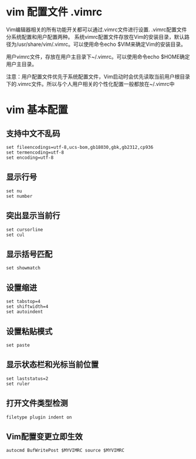 # vim 配置文件 .vimrc
Vim编辑器相关的所有功能开关都可以通过.vimrc文件进行设置.
.vimrc配置文件分系统配置和用户配置两种。
系统vimrc配置文件存放在Vim的安装目录，默认路径为/usr/share/vim/.vimrc。可以使用命令echo $VIM来确定Vim的安装目录。

用户vimrc文件，存放在用户主目录下~/.vimrc。可以使用命令echo $HOME确定用户主目录。

注意：用户配置文件优先于系统配置文件，Vim启动时会优先读取当前用户根目录下的.vimrc文件。所以与个人用户相关的个性化配置一般都放在~/.vimrc中

# vim 基本配置
## 支持中文不乱码
```
set fileencodings=utf-8,ucs-bom,gb18030,gbk,gb2312,cp936
set termencoding=utf-8
set encoding=utf-8
```
## 显示行号
```
set nu
set number
```

## 突出显示当前行
```
set cursorline
set cul          
```

## 显示括号匹配
```
set showmatch
```

## 设置缩进
```
set tabstop=4
set shiftwidth=4
set autoindent
```

## 设置粘贴模式
```
set paste
```

## 显示状态栏和光标当前位置
```
set laststatus=2
set ruler
```

## 打开文件类型检测
```
filetype plugin indent on
```

## Vim配置变更立即生效
```
autocmd BufWritePost $MYVIMRC source $MYVIMRC
```